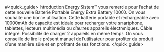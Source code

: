 #<quick_guide> Introduction
Energy Sistem™ vous remercie pour l’achat de cette nouvelle Batterie Portable Energy Extra
Battery 10000. On vous souhaite une bonne utilisation. Cette batterie portable et rechargeable
avec 10000mAh de capacité est idéale pour recharger votre smartphone, tablettes, lecteurs
multimédia ou d’autres appareils électroniques. Câble intégré. Possibilité de charger 2 appareils en même temps.
On vous conseille de lire le présent manuel de l’utilisateur pour profiter du produit d’une manière
sûre et en profitant de ses fonctions.
</quick_guide>